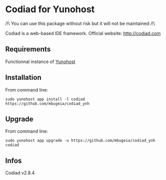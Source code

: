 Codiad for Yunohost
=====================

/!\ You can use this package without risk but it will not be maintained /!\

Codiad is a web-based IDE framework.
Official website: <http://codiad.com>

Requirements
------------

Functionnal instance of [Yunohost](https://yunohost.org/#/)

Installation
------------

From command line:

`sudo yunohost app install -l codiad https://github.com/mbugeia/codiad_ynh`


Upgrade
-------
From command line:

`sudo yunohost app upgrade -u https://github.com/mbugeia/codiad_ynh codiad`

Infos
-----
Codiad v2.8.4